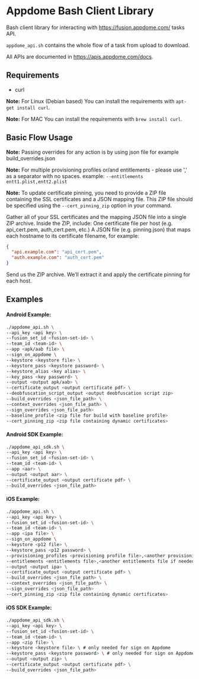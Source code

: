 # Appdome Bash Client Library
Bash client library for interacting with https://fusion.appdome.com/ tasks API.

`appdome_api.sh` contains the whole flow of a task from upload to download.

All APIs are documented in https://apis.appdome.com/docs.

## Requirements
- curl

**Note:** For Linux (Debian based) You can install the requirements with `apt-get install curl`.

**Note:** For MAC You can install the requirements with `brew install curl`.

## Basic Flow Usage
**Note:** Passing overrides for any action is by using json file for example build_overrides.json

**Note:** For multiple provisioning profiles or/and entitlements - please use ',' as a separator with no spaces. example: `--entitlements entt1.plist,entt2.plist`

**Note:**
To update certificate pinning, you need to provide a ZIP file containing the SSL certificates and a JSON mapping file.
This ZIP file should be specified using the `--cert_pinning_zip` option in your command.

Gather all of your SSL certificates and the mapping JSON file into a single ZIP archive.
Inside the ZIP, include:
One certificate file per host (e.g. api_cert.pem, auth_cert.pem, etc.)
A JSON file (e.g. pinning.json) that maps each hostname to its certificate filename, for example:
```json
{
  "api.example.com": "api_cert.pem",
  "auth.example.com": "auth_cert.pem"
}
```
Send us the ZIP archive. We’ll extract it and apply the certificate pinning for each host.
## Examples
#### Android Example:

```bash
./appdome_api.sh \
--api_key <api key> \
--fusion_set_id <fusion-set-id> \
--team_id <team-id> \
--app <apk/aab file> \
--sign_on_appdome \
--keystore <keystore file> \
--keystore_pass <keystore password> \
--keystore_alias <key alias> \
--key_pass <key password> \
--output <output apk/aab> \
--certificate_output <output certificate pdf> \
--deobfuscation_script_output <output deobfuscation script zip>
--build_overrides <json_file_path> \
--context_overrides <json_file_path> \
--sign_overrides <json_file_path>
--baseline_profile <zip file for build with baseline profile>
--cert_pinning_zip <zip file containing dynamic certificates>
```

#### Android SDK Example:

```bash
./appdome_api_sdk.sh \
--api_key <api key> \
--fusion_set_id <fusion-set-id> \
--team_id <team-id> \
--app <aar> \
--output <output aar> \
--certificate_output <output certificate pdf> \
--build_overrides <json_file_path> 
```

#### iOS Example:

```bash
./appdome_api.sh \
--api_key <api key> \
--fusion_set_id <fusion-set-id> \
--team_id <team-id> \
--app <ipa file> \
--sign_on_appdome \
--keystore <p12 file> \
--keystore_pass <p12 password> \
--provisioning_profiles <provisioning profile file>,<another provisioning profile file if needed> \
--entitlements <entitlements file>,<another entitlements file if needed> \
--output <output ipa> \
--certificate_output <output certificate pdf> \
--build_overrides <json_file_path> \
--context_overrides <json_file_path> \
--sign_overrides <json_file_path>
--cert_pinning_zip <zip file containing dynamic certificates>
```

#### iOS SDK Example:

```bash
./appdome_api_sdk.sh \
--api_key <api key> \
--fusion_set_id <fusion-set-id> \
--team_id <team-id> \
--app <zip file> \
--keystore <keystore file> \ # only needed for sign on Appdome
--keystore_pass <keystore password> \ # only needed for sign on Appdome
--output <output zip> \
--certificate_output <output certificate pdf> \
--build_overrides <json_file_path> 
```